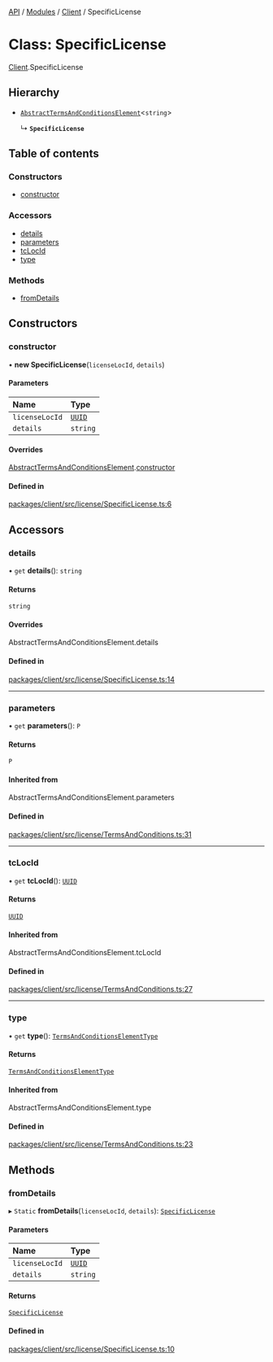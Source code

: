 [API](../API.md) / [Modules](../modules.md) / [Client](../modules/Client.md) / SpecificLicense

# Class: SpecificLicense

[Client](../modules/Client.md).SpecificLicense

## Hierarchy

- [`AbstractTermsAndConditionsElement`](Client.AbstractTermsAndConditionsElement.md)<`string`\>

  ↳ **`SpecificLicense`**

## Table of contents

### Constructors

- [constructor](Client.SpecificLicense.md#constructor)

### Accessors

- [details](Client.SpecificLicense.md#details)
- [parameters](Client.SpecificLicense.md#parameters)
- [tcLocId](Client.SpecificLicense.md#tclocid)
- [type](Client.SpecificLicense.md#type)

### Methods

- [fromDetails](Client.SpecificLicense.md#fromdetails)

## Constructors

### constructor

• **new SpecificLicense**(`licenseLocId`, `details`)

#### Parameters

| Name | Type |
| :------ | :------ |
| `licenseLocId` | [`UUID`](Node_API.UUID.md) |
| `details` | `string` |

#### Overrides

[AbstractTermsAndConditionsElement](Client.AbstractTermsAndConditionsElement.md).[constructor](Client.AbstractTermsAndConditionsElement.md#constructor)

#### Defined in

[packages/client/src/license/SpecificLicense.ts:6](https://github.com/logion-network/logion-api/blob/main/packages/client/src/license/SpecificLicense.ts#L6)

## Accessors

### details

• `get` **details**(): `string`

#### Returns

`string`

#### Overrides

AbstractTermsAndConditionsElement.details

#### Defined in

[packages/client/src/license/SpecificLicense.ts:14](https://github.com/logion-network/logion-api/blob/main/packages/client/src/license/SpecificLicense.ts#L14)

___

### parameters

• `get` **parameters**(): `P`

#### Returns

`P`

#### Inherited from

AbstractTermsAndConditionsElement.parameters

#### Defined in

[packages/client/src/license/TermsAndConditions.ts:31](https://github.com/logion-network/logion-api/blob/main/packages/client/src/license/TermsAndConditions.ts#L31)

___

### tcLocId

• `get` **tcLocId**(): [`UUID`](Node_API.UUID.md)

#### Returns

[`UUID`](Node_API.UUID.md)

#### Inherited from

AbstractTermsAndConditionsElement.tcLocId

#### Defined in

[packages/client/src/license/TermsAndConditions.ts:27](https://github.com/logion-network/logion-api/blob/main/packages/client/src/license/TermsAndConditions.ts#L27)

___

### type

• `get` **type**(): [`TermsAndConditionsElementType`](../modules/Client.md#termsandconditionselementtype)

#### Returns

[`TermsAndConditionsElementType`](../modules/Client.md#termsandconditionselementtype)

#### Inherited from

AbstractTermsAndConditionsElement.type

#### Defined in

[packages/client/src/license/TermsAndConditions.ts:23](https://github.com/logion-network/logion-api/blob/main/packages/client/src/license/TermsAndConditions.ts#L23)

## Methods

### fromDetails

▸ `Static` **fromDetails**(`licenseLocId`, `details`): [`SpecificLicense`](Client.SpecificLicense.md)

#### Parameters

| Name | Type |
| :------ | :------ |
| `licenseLocId` | [`UUID`](Node_API.UUID.md) |
| `details` | `string` |

#### Returns

[`SpecificLicense`](Client.SpecificLicense.md)

#### Defined in

[packages/client/src/license/SpecificLicense.ts:10](https://github.com/logion-network/logion-api/blob/main/packages/client/src/license/SpecificLicense.ts#L10)
